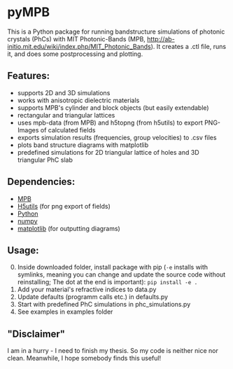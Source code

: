 # pyMPB

This is a Python package for running bandstructure simulations of photonic crystals (PhCs) with MIT Photonic-Bands (MPB, http://ab-initio.mit.edu/wiki/index.php/MIT_Photonic_Bands). It creates a .ctl file, runs it, and does some postprocessing and plotting.

Features:
---------

* supports 2D and 3D simulations
* works with anisotropic dielectric materials
* supports MPB's cylinder and block objects (but easily extendable)
* rectangular and triangular lattices
* uses mpb-data (from MPB) and h5topng (from h5utils) to export PNG-Images of calculated fields
* exports simulation results (frequencies, group velocities) to .csv files
* plots band structure diagrams with matplotlib
* predefined simulations for 2D triangular lattice of holes and 3D triangular PhC slab
 

Dependencies:
-------------

* [MPB](http://ab-initio.mit.edu/wiki/index.php/MIT_Photonic_Bands)
* [H5utils](http://ab-initio.mit.edu/wiki/index.php/H5utils) (for png export of fields)
* [Python](https://www.python.org/)
* [numpy](https://pypi.python.org/pypi/numpy/)
* [matplotlib](http://matplotlib.org/) (for outputting diagrams)

 
Usage:
------

0. Inside downloaded folder, install package with pip (``-e`` installs with symlinks, meaning you can change and update the source code without reinstalling; The dot at the end is important): ``pip install -e .``  
0. Add your material's refractive indices to data.py
0. Update defaults (programm calls etc.) in defaults.py
0. Start with predefined PhC simulations in phc_simulations.py
0. See examples in examples folder


"Disclaimer"
---------------

I am in a hurry - I need to finish my thesis. So my code is neither
nice nor clean. 
Meanwhile, I hope somebody finds this useful!

